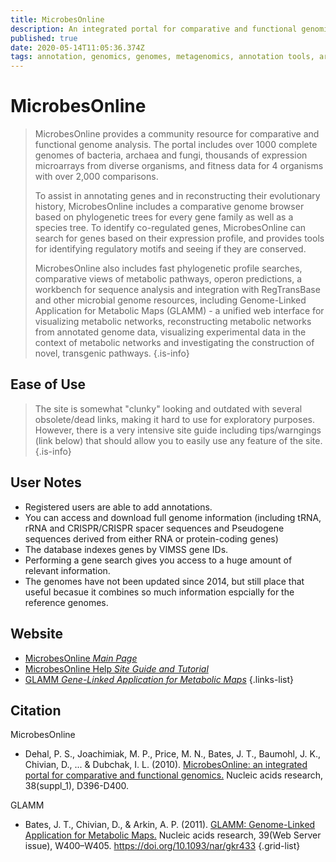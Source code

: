 ```yaml
---
title: MicrobesOnline
description: An integrated portal for comparative and functional genomics (Virtual Institute for Microbial Stress and Survival)
published: true
date: 2020-05-14T11:05:36.374Z
tags: annotation, genomics, genomes, metagenomics, annotation tools, archaea, bacteria, tool, 16s rrna, genome browser, evolution, comparative genomics, functional association, data capture, metabolic reconstruction, database, homology, fitness, browser, data visualization, sequence identity, metabolic pathways, data export, omics, eukaryota, curated, motif
---
```


# MicrobesOnline

> MicrobesOnline provides a community resource for comparative and functional genome analysis. The portal includes over 1000 complete genomes of bacteria, archaea and fungi, thousands of expression microarrays from diverse organisms, and fitness data for 4 organisms with over 2,000 comparisons. 
>
>To assist in annotating genes and in reconstructing their evolutionary history, MicrobesOnline includes a comparative genome browser based on phylogenetic trees for every gene family as well as a species tree. To identify co-regulated genes, MicrobesOnline can search for genes based on their expression profile, and provides tools for identifying regulatory motifs and seeing if they are conserved. 
>
>MicrobesOnline also includes fast phylogenetic profile searches, comparative views of metabolic pathways, operon predictions, a workbench for sequence analysis and integration with RegTransBase and other microbial genome resources, including Genome-Linked Application for Metabolic Maps (GLAMM) - a unified web interface for visualizing metabolic networks, reconstructing metabolic networks from annotated genome data, visualizing experimental data in the context of metabolic networks and investigating the construction of novel, transgenic pathways.
{.is-info}

## Ease of Use

> The site is somewhat "clunky" looking and outdated with several obsolete/dead links, making it hard to use for exploratory purposes.
> However, there is a very intensive site guide including tips/warngings (link below) that should allow you to easily use any feature of the site.
{.is-info}

## User Notes

- Registered users are able to add annotations. 
- You can access and download full genome information (including tRNA, rRNA and CRISPR/CRISPR spacer sequences and Pseudogene sequences derived from either RNA or protein-coding genes)
- The database indexes genes by VIMSS gene IDs.
- Performing a gene search gives you access to a huge amount of relevant information.
- The genomes have not been updated since 2014, but still place that useful becasue it combines so much information espcially for the reference genomes.

## Website

- [MicrobesOnline *Main Page*](http://microbesonline.org/)
- [MicrobesOnline Help *Site Guide and Tutorial*](http://microbesonline.org/mo_siteguide_tutorial.pdf)
- [GLAMM *Gene-Linked Application for Metabolic Maps*](glamm.lbl.gov)
{.links-list}

## Citation
MicrobesOnline
- Dehal, P. S., Joachimiak, M. P., Price, M. N., Bates, J. T., Baumohl, J. K., Chivian, D., ... & Dubchak, I. L. (2010). [MicrobesOnline: an integrated portal for comparative and functional genomics.](https://academic.oup.com/nar/article/38/suppl_1/D396/3112269) Nucleic acids research, 38(suppl_1), D396-D400.

GLAMM
- Bates, J. T., Chivian, D., & Arkin, A. P. (2011). [GLAMM: Genome-Linked Application for Metabolic Maps.](https://www.ncbi.nlm.nih.gov/pmc/articles/PMC3125797/) Nucleic acids research, 39(Web Server issue), W400–W405. https://doi.org/10.1093/nar/gkr433
{.grid-list}